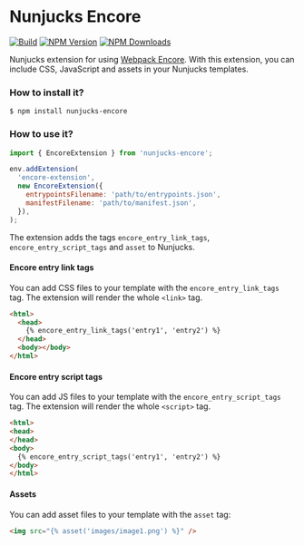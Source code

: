 # Nunjucks Encore

[![Build][github-actions-image]][github-actions-url]
[![NPM Version][npm-image]][npm-url]
[![NPM Downloads][downloads-image]][downloads-url]

Nunjucks extension for using [Webpack Encore](https://www.npmjs.com/package/@symfony/webpack-encore). With this
extension, you can include CSS, JavaScript and assets in your Nunjucks templates.

### How to install it?

```
$ npm install nunjucks-encore
```

### How to use it?

```js
import { EncoreExtension } from 'nunjucks-encore';

env.addExtension(
  'encore-extension',
  new EncoreExtension({
    entrypointsFilename: 'path/to/entrypoints.json',
    manifestFilename: 'path/to/manifest.json',
  }),
);
```

The extension adds the tags `encore_entry_link_tags`, `encore_entry_script_tags` and `asset` to Nunjucks.

#### Encore entry link tags

You can add CSS files to your template with the `encore_entry_link_tags` tag. The extension will render the whole `<link>` tag.

```html
<html>
  <head>
    {% encore_entry_link_tags('entry1', 'entry2') %}
  </head>
  <body></body>
</html>
```

#### Encore entry script tags

You can add JS files to your template with the `encore_entry_script_tags` tag. The extension will render the whole `<script>` tag.

```html
<html>
<head>
</head>
<body>
  {% encore_entry_script_tags('entry1', 'entry2') %}
</body>
</html>

```

#### Assets

You can add asset files to your template with the `asset` tag:

```html
<img src="{% asset('images/image1.png') %}" />
```

[npm-image]: https://img.shields.io/npm/v/nunjucks-encore.svg?label=NPM%20Version
[npm-url]: https://npmjs.org/package/nunjucks-encore
[downloads-image]: https://img.shields.io/npm/dt/nunjucks-encore?label=Downloads
[downloads-url]: https://npmjs.org/package/nunjucks-encore
[github-actions-image]: https://img.shields.io/github/workflow/status/mgascoyne/nunjucks-encore/Tests/master?label=Build
[github-actions-url]: https://github.com/mgascoyne/nunjucks-encore/actions
